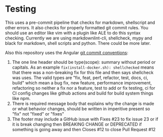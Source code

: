 # Testing

This uses a pre-commit pipeline that checks for markdown, shellscript and other
errors. It also checks for properly formatted git commit rules. You should use
an editor like vim with a plugin like ALE to do this syntax checking. Currently
we are using markdownlint-cli, shellcheck, mypy and black for markdown, shell
scripts and python. There could be more later.

Also this repository uses the Angular [git commit conventions](https://github.com/angular/angular/blob/main/CONTRIBUTING.md#commit):

1. The one line header should be type(scope): summary without period or
   capitals. As an example `fix(install-docker.sh): shellchecked` means that
   there was a non-breaking fix for this file and then says shellcheck was
   uses. The valid types are "fix, feat, perf, refactor, test, docs, ci, build"
   which mean a bug fix, new feature, performance improvement, refactoring so
   neither a fix nor a feature, test to add or fix testing, ci for CI config
   changes like github actions and build for build system things like npm.
2. There is required message body that explains why the change is made or what
   behavior changes, should be written in imperitive present so "fix" not
   "fixed" or "fixes"
3. The footer may include a GitHub issue with Fixes #23 to fix issue 23 or if
   it is break changing then BREAKING CHANGE or DEPRECATED if something is
   going away and then Closes #12 to close Pull Request #12
